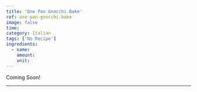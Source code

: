 ```yaml
---
title: 'One Pan Gnocchi Bake'
ref: one-pan-gnocchi-bake
image: false
time: 
category: Italian
tags: ['No Recipe']
ingredients:
  - name: 
    amount: 
    unit: 
---
```


Coming Soon!

---

